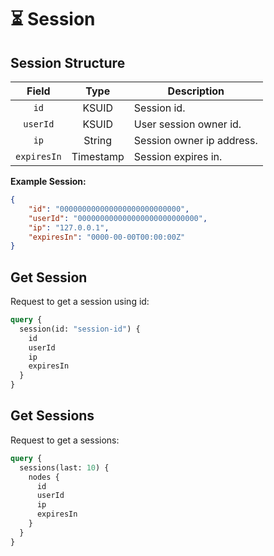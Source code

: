 # ⏳ Session

## Session Structure

| Field       | Type      | Description               |
| :---------: | :-------: | ------------------------- |
| `id`        | KSUID     | Session id.               |
| `userId`    | KSUID     | User session owner id.    |
| `ip`        | String    | Session owner ip address. |
| `expiresIn` | Timestamp | Session expires in.       |

**Example Session:**

```json
{
    "id": "000000000000000000000000000",
    "userId": "000000000000000000000000000",
    "ip": "127.0.0.1",
    "expiresIn": "0000-00-00T00:00:00Z"
}
```

## Get Session

Request to get a session using id:

```graphql
query {
  session(id: "session-id") {
    id
    userId
    ip
    expiresIn
  }
}
```

## Get Sessions

Request to get a sessions:

```graphql
query {
  sessions(last: 10) {
    nodes {
      id
      userId
      ip
      expiresIn
    }
  }
}
```
